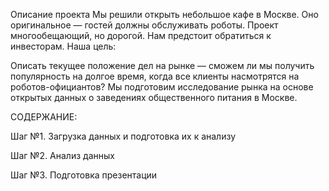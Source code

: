 Описание проекта
Мы решили открыть небольшое кафе в Москве. Оно оригинальное — гостей должны обслуживать роботы. Проект многообещающий, но дорогой. Нам предстоит обратиться к инвесторам. Наша цель:

Описать текущее положение дел на рынке — сможем ли мы получить популярность на долгое время, когда все клиенты насмотрятся на роботов-официантов?
Мы подготовим исследование рынка на основе открытых данных о заведениях общественного питания в Москве.

СОДЕРЖАНИЕ:

Шаг №1. Загрузка данных и подготовка их к анализу

Шаг №2. Анализ данных

Шаг №3. Подготовка презентации